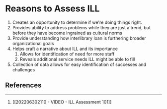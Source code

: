 # Reasons to Assess ILL
1. Creates an opportunity to determine if we're doing things right.
2. Provides ability to address problems while they are just a trend, but before they have become ingrained as cultural norms
3. Provide understanding how interlibrary loan is furthering broader organizational goals
4. Helps craft a narrative about ILL and its importance
	1. Allows for identification of need for more staff
	2. Reveals additional service needs ILL might be able to fill
5. Collection of data allows for easy identification of successes and challenges

## References
---
1. [[202206302110 - VIDEO - ILL Assessment 101]]